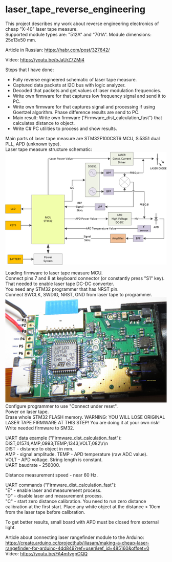 # laser_tape_reverse_engineering 

This project describes my work about reverse engineering electronics of cheap "X-40" laser tape measure.  
Supported module types are: "512A" and "701A".
Module dimensions: 25x13x50 mm.  

Article in Russian: https://habr.com/post/327642/

Video: https://youtu.be/bJaUrZ7ZMj4

Steps that I have done:  
- Fully reverse engineered schematic of laser tape measure.   
- Captured data packets at I2C bus with logic analyzer.  
- Decoded that packets and get values of laser modulation frequencies.  
- Write own firmware for that captures low frequency signal and send it to PC.  
- Write own firmware for that captures signal and processing if using Goertzel algorithm. Phase difference results are send to PC.  
- Main result: Write own firmware ('Firmware_dist_calculation_fast") that calculates distance to object.  
- Write C# PC utilities to process and show results.

Main parts of laser tape measure are STM32F100C8T6 MCU, Si5351 dual PLL, APD (unknown type).  
Laser tape measure structure schematic:  
![Alt text](Schematic/schematic_structure.png?raw=true "Image")  
  
Loading firmware to laser tape measure MCU.  
Connect pins 7 and 8 at keyboard connector (or constantly press "S1" key). That needed to enable laser tape DC-DC converter.  
You need any STM32 programmer that has NRST pin.  
Connect SWCLK, SWDIO, NRST, GND from laser tape to programmer.  
![Alt text](PCB_photos/PCB_top.JPG?raw=true "Image")
Configure programmer to use "Connect under reset".  
Power on laser tape.  
Erase whole STM32 FLASH memory. WARNING: YOU WILL LOSE ORIGINAL LASER TAPE FIRMWARE AT THIS STEP! You are doing it at your own risk!  
Write needed firmware to SM32.  


UART data example ("Firmware_dist_calculation_fast"):  
DIST;01574;AMP;0993;TEMP;1343;VOLT;082\r\n  
DIST - distance to object in mm.  
AMP  - signal amplitude. 
TEMP - APD temperature (raw ADC value).  
VOLT - APD voltage. 
String length is constant.  
UART baudrate - 256000.  

Distance measurement speed - near 60 Hz.  

UART commands ("Firmware_dist_calculation_fast"):  
"E" - enable laser and measurement process.  
"D" - disable laser and measurement process.  
"C" - start zero distance calibration. You need to run zero distance calibration at the first start. Place any white object at the distance > 10cm from the laser tape before calibration.  

To get better results, small board with APD must be closed from external light.

Article about connecting laser rangefinder module to the Arduino:  
https://create.arduino.cc/projecthub/iliasam/making-a-cheap-laser-rangefinder-for-arduino-4dd849?ref=user&ref_id=485160&offset=0  
Video: https://youtu.be/FA4mfvgpOQQ  

